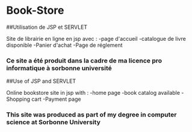 # Book-Store

##Utilisation de JSP et SERVLET

Site de librairie en ligne en jsp avec :
-page d'accueil
-catalogue de livre disponible
-Panier d'achat
-Page de réglement

### Ce site a été produit dans la cadre de ma licence pro informatique à sorbonne université

##Use of JSP and SERVLET

Online bookstore site in jsp with :
-home page
-book catalog available
-Shopping cart
-Payment page

### This site was produced as part of my degree in computer science at Sorbonne University

